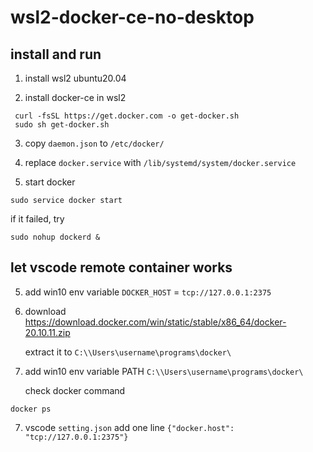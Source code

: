 # wsl2-docker-ce-no-desktop

## install and run
1. install wsl2 ubuntu20.04

2. install docker-ce in wsl2
```
 curl -fsSL https://get.docker.com -o get-docker.sh
 sudo sh get-docker.sh
```

3. copy ```daemon.json``` to ```/etc/docker/```

4. replace ```docker.service``` with ```/lib/systemd/system/docker.service```

5. start docker
```
sudo service docker start
```
if it failed, try

```
sudo nohup dockerd &
```


## let vscode remote container works

5. add win10 env variable ```DOCKER_HOST``` = ```tcp://127.0.0.1:2375```
   
6. download https://download.docker.com/win/static/stable/x86_64/docker-20.10.11.zip 

   extract it to ```C:\\Users\username\programs\docker\```

7. add win10 env variable PATH ```C:\\Users\username\programs\docker\```

   check docker command
```
docker ps
```

7.  vscode ```setting.json``` add one line ```{"docker.host": "tcp://127.0.0.1:2375"}```

